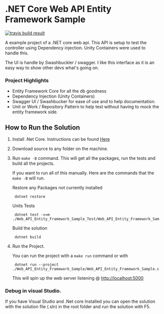 # .NET Core Web API Entity Framework Sample

[![travis build result](https://travis-ci.com/Iukekini/.NET-Core-Web-API-Entity-Framework-Sample.svg?branch=master)](https://travis-ci.com/Iukekini/.NET-Core-Web-API-Entity-Framework-Sample)

A example project of a .NET core web api. This API is setup to test the controller using Dependency injection. Unity Containers were used to handle this. 

The UI is handle by Swashbuckler / swagger. I like this interface as it is an easy way to show other devs what's going on. 

### Project Highlights


* Entity Framework Core for all the db goodness
* Dependency Injection (Unity Containers) 
* Swagger UI / Swashbucker for ease of use and to help documentation. 
* Unit or Work / Repository Pattern to help test without having to mock the entity framework side. 


## How to Run the Solution

1. Install .Net Core. Instructions can be found [Here](https://dotnet.microsoft.com/download)

2. Download source to any folder on the machine. 

3. Run `make -B` command. This will get all the packages, run the tests and build all the projects.  

   If you want to run all of this manually. Here are the commands that the `make -B` will run.

    Restore any Packages not currently installed

        dotnet restore

    Units Tests

        dotnet test -v=m ./Web_API_Entity_Framework_Sample_Test/Web_API_Entity_Framework_Sample_Test.csproj 

    Build the solution

        dotnet build


4. Run the Project. 

    You can run the project with a `make run` command or with 
    
        dotnet run --project ./Web_API_Entity_Framework_Sample/Web_API_Entity_Framework_Sample.csproj 


    This will spin up the web server listening @ [http://localhost:5000](http://localhost:5000)

### Debug in visual Studio. 

If you have Visual Studio and .Net core Installed you can open the solution with the solution file (.sln) in the root folder and run the solution with F5.  